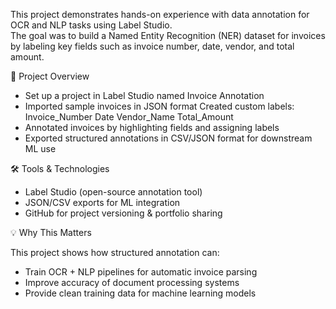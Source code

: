 This project demonstrates hands-on experience with data annotation for OCR and NLP tasks using Label Studio.  
The goal was to build a Named Entity Recognition (NER) dataset for invoices by labeling key fields such as invoice number, date, vendor, and total amount.

🎯 Project Overview  
- Set up a project in Label Studio named Invoice Annotation  
- Imported sample invoices in JSON format
Created custom labels:
Invoice_Number
Date
Vendor_Name
Total_Amount
- Annotated invoices by highlighting fields and assigning labels
- Exported structured annotations in CSV/JSON format for downstream ML use

🛠️ Tools & Technologies  
- Label Studio (open-source annotation tool)
- JSON/CSV exports for ML integration
- GitHub for project versioning & portfolio sharing

💡 Why This Matters

This project shows how structured annotation can:  
- Train OCR + NLP pipelines for automatic invoice parsing
- Improve accuracy of document processing systems
- Provide clean training data for machine learning models
